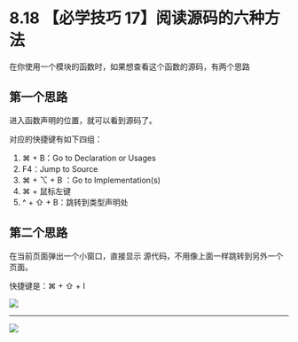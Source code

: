 # 8.18 【必学技巧 17】阅读源码的六种方法

在你使用一个模块的函数时，如果想查看这个函数的源码，有两个思路

## 第一个思路

进入函数声明的位置，就可以看到源码了。

对应的快捷键有如下四组：

1. ⌘ + B：Go to Declaration or Usages
2. F4：Jump to Source
3. ⌘ + ⌥ + B ：Go to Implementation(s)
4. ⌘ + 鼠标左键
5. ^ + ⇧ + B：跳转到类型声明处



## 第二个思路

在当前页面弹出一个小窗口，直接显示 源代码，不用像上面一样跳转到另外一个页面。

快捷键是：⌘ + ⇧ + I

![](http://image.iswbm.com/20190507153847.png)



---



![](http://image.iswbm.com/20200607174235.png)